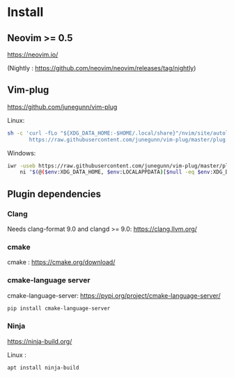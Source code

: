 # Install



## Neovim >= 0.5  

https://neovim.io/

(Nightly : https://github.com/neovim/neovim/releases/tag/nightly)



## Vim-plug

https://github.com/junegunn/vim-plug

Linux:

```bash
sh -c 'curl -fLo "${XDG_DATA_HOME:-$HOME/.local/share}"/nvim/site/autoload/plug.vim --create-dirs \
       https://raw.githubusercontent.com/junegunn/vim-plug/master/plug.vim'
```

Windows:

```bash
iwr -useb https://raw.githubusercontent.com/junegunn/vim-plug/master/plug.vim |`
    ni "$(@($env:XDG_DATA_HOME, $env:LOCALAPPDATA)[$null -eq $env:XDG_DATA_HOME])/nvim-data/site/autoload/plug.vim" -Force
```





## Plugin dependencies

### Clang

Needs clang-format 9.0 and clangd >= 9.0: https://clang.llvm.org/

### cmake

cmake : https://cmake.org/download/

### cmake-language server

cmake-language-server: https://pypi.org/project/cmake-language-server/

```bash
pip install cmake-language-server
```

### Ninja

https://ninja-build.org/

Linux : 

```bash
apt install ninja-build
```



